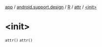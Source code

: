 [app](../../../index.md) / [android.support.design](../../index.md) / [R](../index.md) / [attr](index.md) / [&lt;init&gt;](.)

# &lt;init&gt;

`attr()`
`attr()`